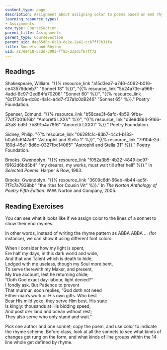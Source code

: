```yaml
---
content_type: page
description: Assignment about assigning color to poems based on end rhyme schemes.
learning_resource_types:
- Assignments
ocw_type: CourseSection
parent_title: Assignments
parent_type: CourseSection
parent_uid: daa55d0c-6c18-de2e-2e41-ccb7ff7b31fa
title: Sonnets and Rhythm
uid: a17e8418-5cdd-3093-ff8b-23adcf67ff72
---
```


Readings
--------

Shakespeare, William. "{{% resource_link "a15d3ea7-a746-4062-b016-ce43576ddeb7" "Sonnet 18" %}}", "{{% resource_link "5b24a73e-a966-4add-8c97-2ed84fa70208" "Sonnet 60" %}}", "{{% resource_link "8c17349a-dc8c-4a1c-a4d7-f37a1c0d8246" "Sonnet 65" %}}." Poetry Foundation.

Spenser, Edmund. "{{% resource_link "b58cae3f-6afd-4b59-9fba-77df7001616b" "Amoretti LXXV" %}}", "{{% resource_link "d3e9d894-9166-43a8-bd5f-7b891b4a78f6" "Amoretti LXXXI" %}}." Poetry Foundation.

Sidney, Philip. "{{% resource_link "0628fc1c-83b7-44c1-b183-b0a51c6f47a6" "Astrophil and Stella 1" %}}", "{{% resource_link "79104e2d-180d-45e1-8d6c-0327fbc14065" "Astrophil and Stella 31" %}}." Poetry Foundation.

Brooks, Gwendolyn. "{{% resource_link "f052a3b5-4b22-4849-bc97-f9162d6bd5b4" "my dreams, my works, must wait till after hell" %}}." In _Selected Poems_. Harper & Row, 1963.

Brooks, Gwendolyn. "{{% resource_link "3609c8df-66eb-4b44-ad5f-7f7c7a7938bb" "the rites for Cousin Vit" %}}." In _The Norton Anthology of Poetry Fifth Edition_. W.W. Norton and Company, 2005.

Reading Exercises
-----------------

You can see what it looks like if we assign color to the lines of a sonnet to show their end rhymes.

In other words, instead of writing the rhyme pattern as ABBA ABBA ... (for instance), we can show it using different font colors:

When I consider how my light is spent,  
Ere half my days, in this dark world and wide,  
And that one Talent which is death to hide,  
Lodged with me useless, though my Soul more bent,  
To serve therewith my Maker, and present,  
My true account, lest he returning chide;  
“Doth God exact day-labour, light denied?”  
I fondly ask. But Patience to prevent  
That murmur, soon replies, “God doth not need  
Either man’s work or His own gifts. Who best  
Bear His mild yoke, they serve Him best. His state  
Is kingly: thousands at His bidding speed,  
And post o’er land and ocean without rest;  
They also serve who only stand and wait.”

Pick one author and one sonnet; copy the poem, and use color to indicate the rhyme scheme. Before class, look at all the sonnets to see what kinds of changes get rung on the form, and what kinds of line groups within the 14 line whole get defined by rhyme.